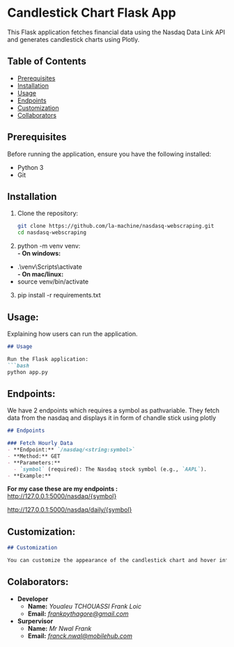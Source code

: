 # Candlestick Chart Flask App

This Flask application fetches financial data using the Nasdaq Data Link API and generates candlestick charts using Plotly.

## Table of Contents
- [Prerequisites](#prerequisites)
- [Installation](#installation)
- [Usage](#usage)
- [Endpoints](#endpoints)
- [Customization](#customization)
- [Collaborators](#colaborators)

## Prerequisites

Before running the application, ensure you have the following installed:
- Python 3
- Git

## Installation

1. Clone the repository:
   ```bash
   git clone https://github.com/la-machine/nasdasq-webscraping.git
   cd nasdasq-webscraping
2. python -m venv venv:  
**- On windows:**
  - .\venv\Scripts\activate  
**- On mac/linux:**
  - source venv/bin/activate
3. pip install -r requirements.txt
## Usage:
Explaining how users can run the application.

```markdown
## Usage

Run the Flask application:
```bash
python app.py
```

## Endpoints: 
We have 2 endpoints which requires a symbol as pathvariable. 
They fetch data from the nasdaq and displays it in form of chandle stick using plotly

```markdown
## Endpoints

### Fetch Hourly Data
- **Endpoint:** `/nasdaq/<string:symbol>`
- **Method:** GET
- **Parameters:**
  - `symbol` (required): The Nasdaq stock symbol (e.g., `AAPL`).
- **Example:**
```
**For my case these are my endpoints :**
    http://127.0.0.1:5000/nasdaq/{symbol}

  http://127.0.0.1:5000/nasdaq/daily/{symbol}
## Customization:

```markdown
## Customization

You can customize the appearance of the candlestick chart and hover information in the `createChart` function within `app.py`. Update the `hovertext` list to change the hover text content.
```
## Colaborators:
 - **Developer**
   - **Name:**  *Youaleu TCHOUASSI Frank Loic*  
   - **Email:** *frankpythagore@gmail.com*  
 - **Surpervisor**
   - **Name:** *Mr Nwal Frank*  
   - **Email:** *franck.nwal@mobilehub.com*




